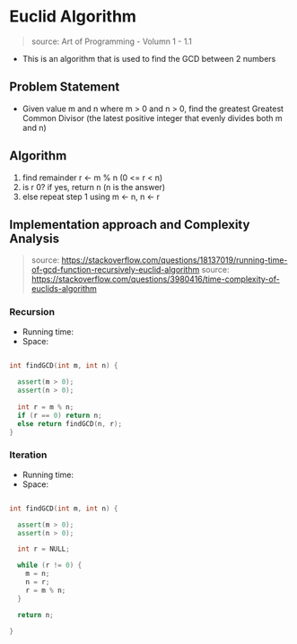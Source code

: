 # Euclid Algorithm
> source: Art of Programming - Volumn 1 - 1.1

- This is an algorithm that is used to find the GCD between 2 numbers


## Problem Statement
- Given value m and n where m > 0 and n > 0, find the greatest Greatest Common Divisor (the latest positive integer that evenly divides both m and n)


## Algorithm

1. find remainder r <- m % n (0 <= r < n)
1. is r 0? if yes, return n (n is the answer)
1. else repeat step 1 using m <- n, n <- r 

## Implementation approach and Complexity Analysis

> source: https://stackoverflow.com/questions/18137019/running-time-of-gcd-function-recursively-euclid-algorithm
> source: https://stackoverflow.com/questions/3980416/time-complexity-of-euclids-algorithm

### Recursion

* Running time:
* Space:

```cpp

int findGCD(int m, int n) {
  
  assert(m > 0);
  assert(n > 0);
  
  int r = m % n;
  if (r == 0) return n;
  else return findGCD(n, r);
}
```

### Iteration

* Running time:
* Space:

```cpp

int findGCD(int m, int n) {

  assert(m > 0);
  assert(n > 0);

  int r = NULL;  

  while (r != 0) {
    m = n;
    n = r;
    r = m % n;
  }

  return n;

}
```

